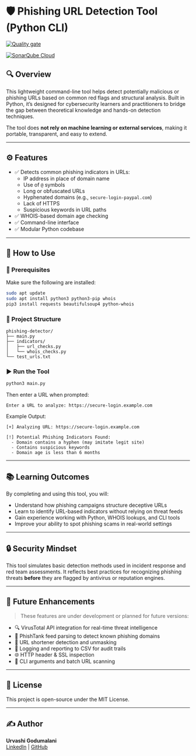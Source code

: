 
# 🛡️ Phishing URL Detection Tool (Python CLI)

[![Quality gate](https://sonarcloud.io/api/project_badges/quality_gate?project=pyl0v3r_phishing_detector)](https://sonarcloud.io/summary/new_code?id=pyl0v3r_phishing_detector)

[![SonarQube Cloud](https://sonarcloud.io/images/project_badges/sonarcloud-light.svg)](https://sonarcloud.io/summary/new_code?id=pyl0v3r_phishing_detector)

## 🔍 Overview

This lightweight command-line tool helps detect potentially malicious or phishing URLs based on common red flags and structural analysis. Built in Python, it’s designed for cybersecurity learners and practitioners to bridge the gap between theoretical knowledge and hands-on detection techniques.

The tool does **not rely on machine learning or external services**, making it portable, transparent, and easy to extend.

---

## ⚙️ Features

- ✅ Detects common phishing indicators in URLs:
  - IP address in place of domain name
  - Use of `@` symbols
  - Long or obfuscated URLs
  - Hyphenated domains (e.g., `secure-login-paypal.com`)
  - Lack of HTTPS
  - Suspicious keywords in URL paths
- ✅ WHOIS-based domain age checking
- ✅ Command-line interface
- ✅ Modular Python codebase

---

## 🚀 How to Use

### 🔧 Prerequisites

Make sure the following are installed:

```bash
sudo apt update
sudo apt install python3 python3-pip whois
pip3 install requests beautifulsoup4 python-whois
```

### 📁 Project Structure

```
phishing-detector/
├── main.py
├── indicators/
│   ├── url_checks.py
│   └── whois_checks.py
└── test_urls.txt
```

### ▶️ Run the Tool

```bash
python3 main.py
```

Then enter a URL when prompted:

```text
Enter a URL to analyze: https://secure-login.example.com
```

Example Output:
```
[+] Analyzing URL: https://secure-login.example.com

[!] Potential Phishing Indicators Found:
  - Domain contains a hyphen (may imitate legit site)
  - Contains suspicious keywords
  - Domain age is less than 6 months
```

---

## 📚 Learning Outcomes

By completing and using this tool, you will:

- Understand how phishing campaigns structure deceptive URLs
- Learn to identify URL-based indicators without relying on threat feeds
- Gain experience working with Python, WHOIS lookups, and CLI tools
- Improve your ability to spot phishing scams in real-world settings

---

## 🔒 Security Mindset

This tool simulates basic detection methods used in incident response and red team assessments. It reflects best practices for recognizing phishing threats **before** they are flagged by antivirus or reputation engines.

---

## 🧭 Future Enhancements

> These features are under development or planned for future versions:

- 🔍 VirusTotal API integration for real-time threat intelligence
- 🧠 PhishTank feed parsing to detect known phishing domains
- 🔗 URL shortener detection and unmasking
- 📝 Logging and reporting to CSV for audit trails
- 🌐 HTTP header & SSL inspection
- 🧪 CLI arguments and batch URL scanning

---

## 📜 License

This project is open-source under the MIT License.

---

## ✍️ Author

**Urvashi Godumalani**  
[LinkedIn](https://www.linkedin.com/in/urvashi-godumalani-043840113/) | [GitHub](https://github.com/pyl0v3r)
